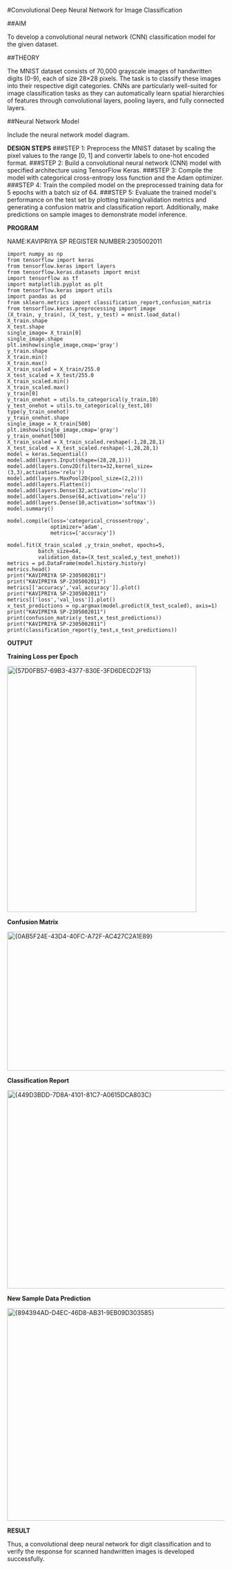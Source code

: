 #Convolutional Deep Neural Network for Image Classification

##AIM

To develop a convolutional neural network (CNN) classification model for the given dataset.

##THEORY

The MNIST dataset consists of 70,000 grayscale images of handwritten digits (0-9), each of size 28×28 pixels. The task is to classify these images into their respective digit categories. CNNs are particularly well-suited for image classification tasks as they can automatically learn spatial hierarchies of features through convolutional layers, pooling layers, and fully connected layers.

##Neural Network Model

Include the neural network model diagram.

**DESIGN STEPS**
###STEP 1:
Preprocess the MNIST dataset by scaling the pixel values to the range [0, 1] and convertir labels to one-hot encoded format.
###STEP 2:
Build a convolutional neural network (CNN) model with specified architecture using TensorFlow Keras.
###STEP 3:
Compile the model with categorical cross-entropy loss function and the Adam optimizer.
###STEP 4:
Train the compiled model on the preprocessed training data for 5 epochs with a batch siz of 64.
###STEP 5:
Evaluate the trained model's performance on the test set by plotting training/validation metrics and generating a confusion matrix and classification report. Additionally, make predictions on sample images to demonstrate model inference.

**PROGRAM**

NAME:KAVIPRIYA SP
REGISTER NUMBER:2305002011
```
import numpy as np
from tensorflow import keras
from tensorflow.keras import layers
from tensorflow.keras.datasets import mnist
import tensorflow as tf
import matplotlib.pyplot as plt
from tensorflow.keras import utils
import pandas as pd
from sklearn.metrics import classification_report,confusion_matrix
from tensorflow.keras.preprocessing import image
(X_train, y_train), (X_test, y_test) = mnist.load_data()
X_train.shape
X_test.shape
single_image= X_train[0]
single_image.shape
plt.imshow(single_image,cmap='gray')
y_train.shape
X_train.min()
X_train.max()
X_train_scaled = X_train/255.0
X_test_scaled = X_test/255.0
X_train_scaled.min()
X_train_scaled.max()
y_train[0]
y_train_onehot = utils.to_categorical(y_train,10)
y_test_onehot = utils.to_categorical(y_test,10)
type(y_train_onehot)
y_train_onehot.shape
single_image = X_train[500]
plt.imshow(single_image,cmap='gray')
y_train_onehot[500]
X_train_scaled = X_train_scaled.reshape(-1,28,28,1)
X_test_scaled = X_test_scaled.reshape(-1,28,28,1)
model = keras.Sequential()
model.add(layers.Input(shape=(28,28,1)))
model.add(layers.Conv2D(filters=32,kernel_size=(3,3),activation='relu'))
model.add(layers.MaxPool2D(pool_size=(2,2)))
model.add(layers.Flatten())
model.add(layers.Dense(32,activation='relu'))
model.add(layers.Dense(64,activation='relu'))
model.add(layers.Dense(10,activation='softmax'))
model.summary()

model.compile(loss='categorical_crossentropy',
              optimizer='adam',
              metrics=['accuracy'])

model.fit(X_train_scaled ,y_train_onehot, epochs=5,
          batch_size=64,
          validation_data=(X_test_scaled,y_test_onehot))
metrics = pd.DataFrame(model.history.history)
metrics.head()
print("KAVIPRIYA SP-2305002011")
print("KAVIPRIYA SP-2305002011")
metrics[['accuracy','val_accuracy']].plot()
print("KAVIPRIYA SP-2305002011")
metrics[['loss','val_loss']].plot()
x_test_predictions = np.argmax(model.predict(X_test_scaled), axis=1)
print("KAVIPRIYA SP-2305002011")
print(confusion_matrix(y_test,x_test_predictions))
print("KAVIPRIYA SP-2305002011")
print(classification_report(y_test,x_test_predictions))
```


**OUTPUT**

**Training Loss per Epoch**


<img width="438" height="568" alt="{57D0FB57-69B3-4377-830E-3FD6DECD2F13}" src="https://github.com/user-attachments/assets/7a73ca7e-f9d4-4a5e-9dc7-352f7d1b36f2" />


**Confusion Matrix**


<img width="743" height="321" alt="{0AB5F24E-43D4-40FC-A72F-AC427C2A1E89}" src="https://github.com/user-attachments/assets/73db4b33-b550-42f3-89f0-c7a51f135adc" />


**Classification Report**


<img width="717" height="458" alt="{449D3BDD-7D8A-4101-81C7-A0615DCA803C}" src="https://github.com/user-attachments/assets/fabfcb5f-05bd-4857-847f-4266b32055aa" />


**New Sample Data Prediction**


<img width="581" height="491" alt="{894394AD-D4EC-46D8-AB31-9EB09D303585}" src="https://github.com/user-attachments/assets/40c5c703-cb84-465b-9986-2ab2fc192010" />


**RESULT**

Thus, a convolutional deep neural network for digit classification and to verify the response
for scanned handwritten images is developed successfully.
